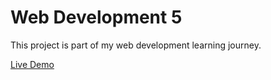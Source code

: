 # Web Development 5

This project is part of my web development learning journey.

[Live Demo](https://leeeshart.github.io/My-Wed-development-journey/web%20development%205/)
